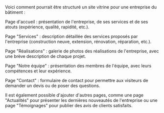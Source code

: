 Voici comment pourrait être structuré un site vitrine pour une entreprise du bâtiment :

Page d'accueil : présentation de l'entreprise, de ses services et de ses atouts (expérience, qualité, rapidité, etc.).

Page "Services" : description détaillée des services proposés par l'entreprise (construction neuve, extension, rénovation, réparation, etc.).

Page "Réalisations" : galerie de photos des réalisations de l'entreprise, avec une brève description de chaque projet.

Page "Notre équipe" : présentation des membres de l'équipe, avec leurs compétences et leur expérience.

Page "Contact" : formulaire de contact pour permettre aux visiteurs de demander un devis ou de poser des questions.

Il est également possible d'ajouter d'autres pages, comme une page "Actualités" pour présenter les dernières nouveautés de l'entreprise ou une page "Témoignages" pour publier des avis de clients satisfaits.